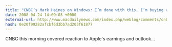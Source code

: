 ```yaml
---
title: "CNBC’s Mark Haines on Windows: I’m done with this, I’m buying a Mac; I’ve been happy ever since"
date: 2008-04-24 14:09:03 +0000
external-url: http://www.macdailynews.com/index.php/weblog/comments/cnbcs_mark_haines_on_windows_im_done_with_this_im_buying_a_mac/
hash: 0e20f99282afcbf6d3bb7ad203f61877
---
```


CNBC this morning covered reaction to Apple's earnings and outlook...
